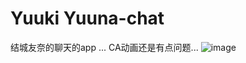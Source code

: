 # Yuuki Yuuna-chat
结城友奈的聊天的app  ... CA动画还是有点问题...
![image](https://github.com/Rah-xeno/yuuki-chat/blob/master/shot/chatgif.gif?raw=true)
